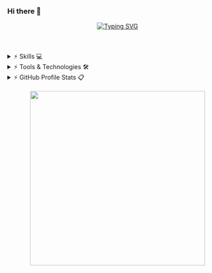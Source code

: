 
### Hi there 👋


<!--
**RFAhmadi/RFAhmadi** is a ✨ _special_ ✨ repository because its `README.md` (this file) appears on your GitHub profile.

Here are some ideas to get you started:

- 🔭 I’m currently working on ...
- 🌱 I’m currently learning ...
- 👯 I’m looking to collaborate on ...
- 🤔 I’m looking for help with ...
- 💬 Ask me about ...
- 📫 How to reach me: ...
- 😄 Pronouns: ...
- ⚡ Fun fact: ...
-->



<!-- ############################################################ Header name and Quote ############################################################ -->
<!-- From https://github.com/DenverCoder1/readme-typing-svg -->
<div align="center">
<a href="https://git.io/typing-svg"><img src="https://readme-typing-svg.demolab.com?font=Pacifico&size=75&duration=2000&pause=1000&center=true&vCenter=true&random=true&width=500&height=120&lines=Hi!;call+me+aref!" alt="Typing SVG" /></a>
</div>
<br><br><br>



<!-- ############################################################ Languages and technologies badge ############################################################ -->
<!-- From https://github.com/ziadOUA/m3-Markdown-Badges -->
<details>
	<summary>⚡ Skills 💻</summary> <!-- 🧑🏻‍💻 </> -->
	<br/>
<div align="center">
	<div style="display: flex; align-items: center;">
	  <img src="https://ziadoua.github.io/m3-Markdown-Badges/badges/C/c2.svg">
	  <img src="https://ziadoua.github.io/m3-Markdown-Badges/badges/C++/c++1.svg">
	  <img src="https://ziadoua.github.io/m3-Markdown-Badges/badges/Python/python3.svg">
	  <img src="https://ziadoua.github.io/m3-Markdown-Badges/badges/Django/django1.svg">
	  <img src="https://ziadoua.github.io/m3-Markdown-Badges/badges/Git/git2.svg">
	  <img src="https://ziadoua.github.io/m3-Markdown-Badges/badges/Github/github1.svg">
	  <img src="https://ziadoua.github.io/m3-Markdown-Badges/badges/HTML/html1.svg">
	  <img src="https://ziadoua.github.io/m3-Markdown-Badges/badges/CSS/css1.svg">
	  <img src="https://ziadoua.github.io/m3-Markdown-Badges/badges/Bootstrap/bootstrap1.svg">
	  <img src="https://ziadoua.github.io/m3-Markdown-Badges/badges/FastAPI/fastapi1.svg">
   	  <img src="https://ziadoua.github.io/m3-Markdown-Badges/badges/Postman/postman1.svg">
	  <img src="https://ziadoua.github.io/m3-Markdown-Badges/badges/Java/java2.svg">
	  <img src="https://ziadoua.github.io/m3-Markdown-Badges/badges/PostgreSQL/postgresql2.svg">
	  <img src="https://ziadoua.github.io/m3-Markdown-Badges/badges/MongoDB/mongodb2.svg">
	  <img src="https://ziadoua.github.io/m3-Markdown-Badges/badges/Windows/windows3.svg">
	  <img src="https://ziadoua.github.io/m3-Markdown-Badges/badges/Linux/linux2.svg">
	  <img src="https://ziadoua.github.io/m3-Markdown-Badges/badges/Ubuntu/ubuntu1.svg">
	  <img src="https://ziadoua.github.io/m3-Markdown-Badges/badges/Docker/docker1.svg">
	  <img src="https://ziadoua.github.io/m3-Markdown-Badges/badges/Markdown/markdown2.svg">
	  <img src="https://ziadoua.github.io/m3-Markdown-Badges/badges/Prettier/prettier3.svg">
	  <img src="https://ziadoua.github.io/m3-Markdown-Badges/badges/PyCharm/pycharm3.svg">
	  <img src="https://ziadoua.github.io/m3-Markdown-Badges/badges/VisualStudio/visualstudio2.svg">
	  <img src="https://ziadoua.github.io/m3-Markdown-Badges/badges/VisualStudioCode/visualstudiocode2.svg">
	</div>
</div>
	<br/>
</details>



<!-- ############################################################ Currently learning and interests in future ############################################################ -->
<!-- From https://github.com/qkrdmstlr3/techstack-generator?tab=readme-ov-file -->
<!-- From https://github.com/tandpfun/skill-icons#readme -->
<details>
  <summary>⚡ Tools & Technologies 🛠️</summary> <!-- ⚙️ -->
  <br/>
>> Tools and Technologies that I am Currently learning and interests in future
	<br/><br>
<div align="center">
  <div style="display: flex; align-items: center;">
<!-- languages and tools and technologies -->
    <img width="70" height="70" src="https://techstack-generator.vercel.app/restapi-icon.svg" alt="Rest API" />
    <img width="70" height="70" src="https://techstack-generator.vercel.app/graphql-icon.svg" alt="graphql" />
    <img width="70" height="70" src="https://techstack-generator.vercel.app/nginx-icon.svg" alt="nginx" />
<!--<img width="65" height="75" src="https://techstack-generator.vercel.app/github-icon.svg" alt="GitHub" /> -->
    <img width="70" height="70" src="https://techstack-generator.vercel.app/python-icon.svg" alt="Python" />
    <img width="70" height="70" src="https://techstack-generator.vercel.app/django-icon.svg" alt="django" />
    <img width="70" height="70" src="https://techstack-generator.vercel.app/prettier-icon.svg" alt="prettier" />
    <img width="70" height="70" src="https://techstack-generator.vercel.app/docker-icon.svg" alt="Docker" />
    <img width="70" height="70" src="https://techstack-generator.vercel.app/kubernetes-icon.svg" alt="kubernetes" />
    <img width="70" height="70" src="https://techstack-generator.vercel.app/js-icon.svg" alt="js" />
    <img width="70" height="70" src="https://techstack-generator.vercel.app/ts-icon.svg" alt="ts" />
    <img width="70" height="70" src="https://techstack-generator.vercel.app/react-icon.svg" alt="react" />
<!-- javascript related -->
    <img width="70" height="70" src="https://techstack-generator.vercel.app/jest-icon.svg" alt="jest" />
    <img width="70" height="70" src="https://techstack-generator.vercel.app/testinglibrary-icon.svg" alt="testinglibrary" />
    <img width="70" height="70" src="https://techstack-generator.vercel.app/redux-icon.svg" alt="redux" />
<!-- frontend related -->
	<img width="70" height="70" src="https://techstack-generator.vercel.app/eslint-icon.svg" alt="eslint" />
	<img width="70" height="70" src="https://techstack-generator.vercel.app/sass-icon.svg" alt="sass" />
	<img width="70" height="70" src="https://techstack-generator.vercel.app/storybook-icon.svg" alt="storybook" />
	<img width="70" height="70" src="https://techstack-generator.vercel.app/cpp-icon.svg" alt="CPP" />
	<img width="70" height="70" src="https://techstack-generator.vercel.app/mysql-icon.svg" alt="mysql" />
	<img width="70" height="70" src="https://techstack-generator.vercel.app/java-icon.svg" alt="java" />
	<img width="60" height="60" src="https://skillicons.dev/icons?i=spring" alt="Spring" />
	<img width="60" height="60" src="https://skillicons.dev/icons?i=firebase" alt="Firebase" />
	<img width="60" height="60" src="https://skillicons.dev/icons?i=mongodb" alt="MongoDB" />
	<img width="60" height="60" src="https://skillicons.dev/icons?i=redis" alt="Redis" />
	<img width="60" height="60" src="https://skillicons.dev/icons?i=regex" alt="Regex" />
  </div>
</div>
  <br/>
</details>



<!-- ############################################################ stats ############################################################ -->
<!-- From https://github.com/anuraghazra/github-readme-stats AND vercel.com-->
<details>
  <summary>⚡ GitHub Profile Stats 📋</summary>
  <br/>
<!-- Start stats -->
		<a href="https://github.com/anuraghazra/github-readme-stats"> <img align="center" src="https://github-readme-stats-anuraghazra.vercel.app/api/top-langs/?username=RFAhmadi&theme=radical&hide_border=true&langs_count=8&layout=compact&disable_animations=false&card_width=500" alt="Top Languages" /></a>
		<br>
	<a href="https://github.com/anuraghazra/github-readme-stats"> <img align="center" src="https://github-readme-stats-anuraghazra.vercel.app/api?username=RFAhmadi&card_width=500&theme=radical&hide_border=true&show_icons=true&hide=stars,contribs&include_all_commits=true&show=discussions_answered,prs_merged," alt="Stats Card" />
		<br>
<!-- ~~~~~~~~~~~~~~~~~~~~~~~~~~~~~~~~~~~~~~~~~~~~~~~~~~~~~~~~ streak stats ~~~~~~~~~~~~~~~~~~~~~~~~~~~~~~~~~~~~~~~~~~~~~~~~~~~~~~~~ -->
	<!-- From https://github.com/DenverCoder1/github-readme-streak-stats -->
	<a href="https://git.io/streak-stats"><img src="https://streak-stats.demolab.com?user=RFAhmadi&theme=radical&hide_border=true&card_width=500" alt="GitHub Streak" /></a>
		<br>
<!-- ~~~~~~~~~~~~~~~~~~~~~~~~~~~~~~~~~~~~~~~~~~~~~~~~~~ in order : Hits , Visits ~~~~~~~~~~~~~~~~~~~~~~~~~~~~~~~~~~~~~~~~~~~~~~~~~~ -->
	<!-- hits --> 
	<img src="https://hits.seeyoufarm.com/api/count/incr/badge.svg?url=https%3A%2F%2Fgithub.com%2F{RFAhmadi}1212%2Fhit-counter" />
	<!-- visits --> <!-- From https://github.com/pujux/badge-it -->
	<img src="https://badges.pufler.dev/visits/{RFAhmadi}/{RFAhmadi}/" />
		<br>
<!-- END stats -->
  <br/>
</details>
<br>


<!-- ############################################################ gif ############################################################ -->
<div align="center">
	<img align="center" width="400" src="https://github.com/mayankchaudhary26/Cool-Readme-ideas/blob/master/data/trust%20me.gif" />
</div>
<br>

